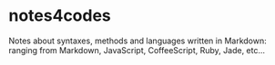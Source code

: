notes4codes
===========

Notes about syntaxes, methods and languages written in Markdown: ranging from Markdown, JavaScript, CoffeeScript, Ruby, Jade, etc...
